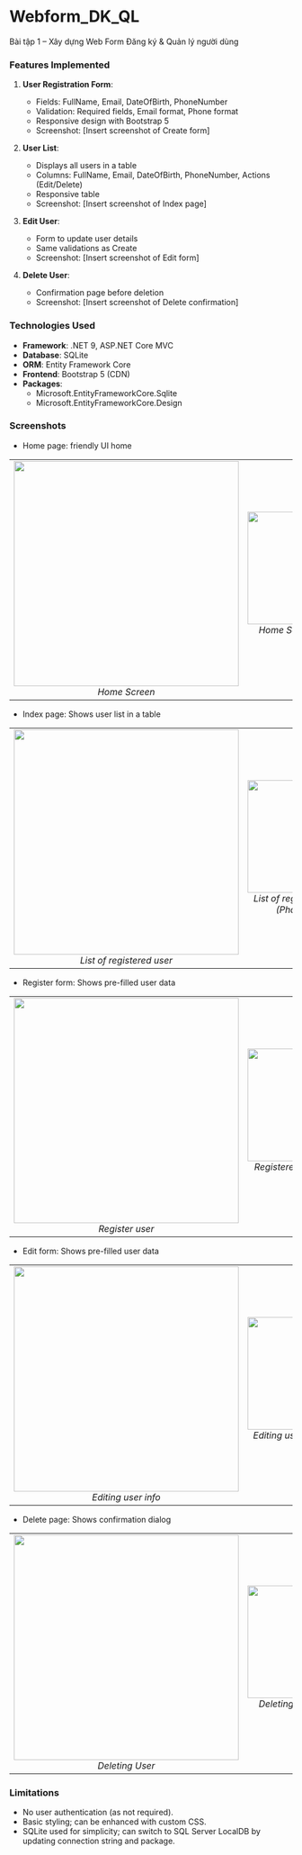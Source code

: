 # Webform_DK_QL
Bài tập 1 – Xây dựng Web Form Đăng ký & Quản lý người dùng

### Features Implemented
1. **User Registration Form**:
   - Fields: FullName, Email, DateOfBirth, PhoneNumber
   - Validation: Required fields, Email format, Phone format
   - Responsive design with Bootstrap 5
   - Screenshot: [Insert screenshot of Create form]

2. **User List**:
   - Displays all users in a table
   - Columns: FullName, Email, DateOfBirth, PhoneNumber, Actions (Edit/Delete)
   - Responsive table
   - Screenshot: [Insert screenshot of Index page]

3. **Edit User**:
   - Form to update user details
   - Same validations as Create
   - Screenshot: [Insert screenshot of Edit form]

4. **Delete User**:
   - Confirmation page before deletion
   - Screenshot: [Insert screenshot of Delete confirmation]

### Technologies Used
- **Framework**: .NET 9, ASP.NET Core MVC
- **Database**: SQLite
- **ORM**: Entity Framework Core
- **Frontend**: Bootstrap 5 (CDN)
- **Packages**:
  - Microsoft.EntityFrameworkCore.Sqlite
  - Microsoft.EntityFrameworkCore.Design

### Screenshots

- Home page: friendly UI home
<table>
  <tr>
    <td align="center">
      <img src="Screenshots/1.jpg" width="400"/><br/>
      <i>Home Screen</i>
    </td>
    <td align="center">
      <img src="Screenshots/1-2.jpg" width="200"/><br/>
      <i>Home Screen (Phone view)</i>
    </td>
    <td align="center">
      <img src="Screenshots/1-3.jpg" width="200"/><br/>
      <i>Setting in Phone view</i>
    </td>
  </tr>
</table>

- Index page: Shows user list in a table
<table>
  <tr>
    <td align="center">
      <img src="Screenshots/2.jpg" width="400"/><br/>
      <i>List of registered user</i>
    </td>
    <td align="center">
      <img src="Screenshots/2-2.jpg" width="200"/><br/>
      <i>List of registered user 1 (Phone view)</i>
    </td>
    <td align="center">
      <img src="Screenshots/2-3.jpg" width="200"/><br/>
      <i>List of registered user 2 (Phone view)</i>
    </td>
  </tr>
</table>


- Register form: Shows pre-filled user data
<table>
  <tr>
    <td align="center">
      <img src="Screenshots/3.jpg" width="400"/><br/>
      <i>Register user</i>
    </td>
    <td align="center">
      <img src="Screenshots/3-2.jpg" width="200"/><br/>
      <i>Registered user (Phone view)</i>
    </td>
  </tr>
</table>


- Edit form: Shows pre-filled user data
<table>
  <tr>
    <td align="center">
      <img src="Screenshots/4.jpg" width="400"/><br/>
      <i>Editing user info</i>
    </td>
    <td align="center">
      <img src="Screenshots/4-2.jpg" width="200"/><br/>
      <i>Editing user info (Phone view)</i>
    </td>
  </tr>
</table>


- Delete page: Shows confirmation dialog
<table>
  <tr>
    <td align="center">
      <img src="Screenshots/5.jpg" width="400"/><br/>
      <i>Deleting User</i>
    </td>
    <td align="center">
      <img src="Screenshots/5-2.jpg" width="200"/><br/>
      <i>Deleting User (Phone view)</i>
    </td>
  </tr>
</table>


### Limitations
- No user authentication (as not required).
- Basic styling; can be enhanced with custom CSS.
- SQLite used for simplicity; can switch to SQL Server LocalDB by updating connection string and package.
